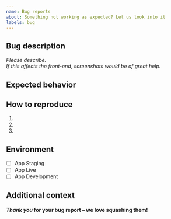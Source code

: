 ```yaml
---
name: Bug reports
about: Something not working as expected? Let us look into it
labels: bug
---
```


## Bug description

*Please describe.*  
*If this affects the front-end, screenshots would be of great help.*  

## Expected behavior



## How to reproduce

1.
2.
3.

## Environment

- [ ] App Staging
- [ ] App Live
- [ ] App Development

## Additional context



#### *Thank you* for your bug report – we love squashing them!
